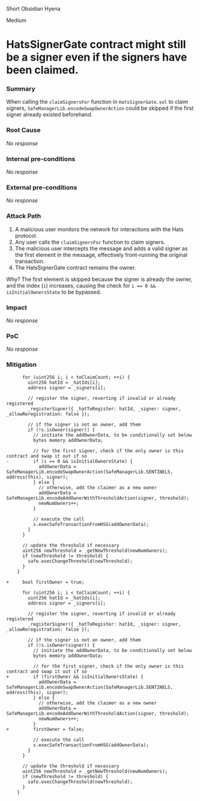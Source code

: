 Short Obsidian Hyena

Medium

# HatsSignerGate contract might still be a signer even if the signers have been claimed.

### Summary

When calling the `claimSignersFor` function in `HatsSignerGate.sol` to claim signers, `SafeManagerLib.encodeSwapOwnerAction` could be skipped if the first signer already existed beforehand.

### Root Cause

_No response_

### Internal pre-conditions

_No response_

### External pre-conditions

_No response_

### Attack Path

1. A malicious user monitors the network for interactions with the Hats protocol.
2. Any user calls the `claimSignersFor` function to claim signers.
3. The malicious user intercepts the message and adds a valid signer as the first element in the message, effectively front-running the original transaction.
4. The HatsSignerGate contract remains the owner.

Why?
The first element is skipped because the signer is already the owner, and the index (`i`) increases, causing the check for `i == 0 && isInitialOwnersState` to be bypassed.

### Impact

_No response_

### PoC

_No response_

### Mitigation

[](https://github.com/sherlock-audit/2024-11-hats-protocol/blob/main/hats-zodiac/src/HatsSignerGate.sol#L248-L261)
```solidity
      for (uint256 i; i < toClaimCount; ++i) {
        uint256 hatId = _hatIds[i];
        address signer = _signers[i];

        // register the signer, reverting if invalid or already registered
        _registerSigner({ _hatToRegister: hatId, _signer: signer, _allowReregistration: false });

        // if the signer is not an owner, add them
        if (!s.isOwner(signer)) {
          // initiate the addOwnerData, to be conditionally set below
          bytes memory addOwnerData;

          // for the first signer, check if the only owner is this contract and swap it out if so
-         if (i == 0 && isInitialOwnersState) {
            addOwnerData = SafeManagerLib.encodeSwapOwnerAction(SafeManagerLib.SENTINELS, address(this), signer);
          } else {
            // otherwise, add the claimer as a new owner
            addOwnerData = SafeManagerLib.encodeAddOwnerWithThresholdAction(signer, threshold);
            newNumOwners++;
          }

          // execute the call
          s.execSafeTransactionFromHSG(addOwnerData);
        }
      }

      // update the threshold if necessary
      uint256 newThreshold = _getNewThreshold(newNumOwners);
      if (newThreshold != threshold) {
        safe.execChangeThreshold(newThreshold);
      }
    }
```

```solidity
+     bool firstOwner = true;

      for (uint256 i; i < toClaimCount; ++i) {
        uint256 hatId = _hatIds[i];
        address signer = _signers[i];

        // register the signer, reverting if invalid or already registered
        _registerSigner({ _hatToRegister: hatId, _signer: signer, _allowReregistration: false });

        // if the signer is not an owner, add them
        if (!s.isOwner(signer)) {
          // initiate the addOwnerData, to be conditionally set below
          bytes memory addOwnerData;

          // for the first signer, check if the only owner is this contract and swap it out if so
+         if (firstOwner && isInitialOwnersState) {
            addOwnerData = SafeManagerLib.encodeSwapOwnerAction(SafeManagerLib.SENTINELS, address(this), signer);
          } else {
            // otherwise, add the claimer as a new owner
            addOwnerData = SafeManagerLib.encodeAddOwnerWithThresholdAction(signer, threshold);
            newNumOwners++;
          }
+         firstOwner = false;

          // execute the call
          s.execSafeTransactionFromHSG(addOwnerData);
        }
      }

      // update the threshold if necessary
      uint256 newThreshold = _getNewThreshold(newNumOwners);
      if (newThreshold != threshold) {
        safe.execChangeThreshold(newThreshold);
      }
    }
```